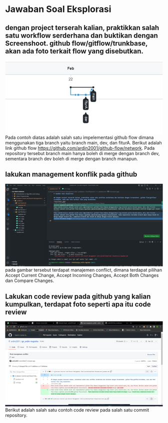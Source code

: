 # Jawaban Soal Eksplorasi

## dengan project terserah kalian, praktikkan salah satu workflow serderhana dan buktikan dengan Screenshoot. github flow/gitflow/trunkbase, akan ada foto terkait flow yang disebutkan.
![no1](no1.jpg)
Pada contoh diatas adalah salah satu impelementasi github flow dimana menggunakan tiga branch yaitu branch main, dev, dan fiturA. Berikut adalah link github flow https://github.com/ardin2001/github-flow/network. Pada repository tersebut branch main hanya boleh di merge dengan branch dev, sementara branch dev boleh di merge dengan branch manapun.

## lakukan management konflik pada github
![no2](no2.jpg)
pada gambar tersebut terdapat manajemen conflict, dimana terdapat pilihan Accept Current Change, Accept Incoming Changes, Accept Both Changes dan Compare Changes.

## Lakukan code review pada github yang kalian kumpulkan, terdapat foto seperti apa itu code review
![no3](no3.jpg)
Berikut adalah salah satu contoh code review pada salah satu commit repository.
